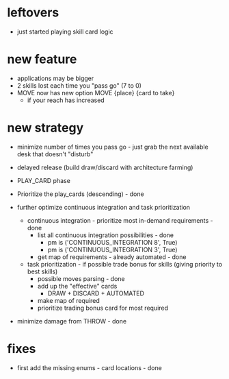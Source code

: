 # leftovers
- just started playing skill card logic 

# new feature
- applications may be bigger
- 2 skills lost each time you "pass go" (7 to 0)
- MOVE now has new option MOVE {place} {card to take} 
  - if your reach has increased 

# new strategy
- minimize number of times you pass go - just grab the next available desk that doesn't "disturb"

- delayed release (build draw/discard with architecture farming)

- PLAY_CARD phase
- Prioritize the play_cards (descending) - done

- further optimize continuous integration and task prioritization 
  - continuous integration - prioritize most in-demand requirements - done 
    - list all continuous integration possibilities - done 
      - pm is ('CONTINUOUS_INTEGRATION 8', True) 
      - pm is ('CONTINUOUS_INTEGRATION 3', True) 
    - get map of requirements - already automated  - done
  - task prioritization - if possible trade bonus for skills (giving priority to best skills)
    - possible moves parsing - done 
    - add up the "effective" cards 
      - DRAW + DISCARD + AUTOMATED
    - make map of required
    - prioritize trading bonus card for most required 


- minimize damage from THROW - done 

# fixes

- first add the missing enums - card locations - done 
